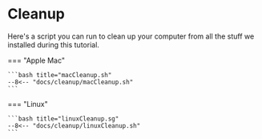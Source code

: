 # Cleanup

Here's a script you can run to clean up your computer from all the stuff we installed during this tutorial.

=== "Apple Mac"

    ```bash title="macCleanup.sh"
    --8<-- "docs/cleanup/macCleanup.sh"
    ```

=== "Linux"

    ```bash title="linuxCleanup.sg"
    --8<-- "docs/cleanup/linuxCleanup.sh"
    ```